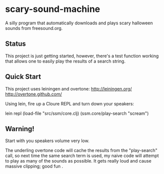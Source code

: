 scary-sound-machine
===================
A silly program that automatically downloads and plays scary halloween 
sounds from freesound.org.  


Status 
--------------
This project is just getting started, however, there's a test function working
that allows one to easily play the results of a search string.

Quick Start
--------------
This project uses leiningen and overtone:
http://leiningen.org/
http://overtone.github.com/


Using lein, fire up a Cloure REPL and turn down your speakers:

lein repl
(load-file "src/ssm/core.clj)
(ssm.core/play-search "scream")


Warning!
--------------
Start with you speakers volume very low. 

The underling overtone code will cache the results from the "play-search" call, so next time the same search term is used,
my naive code will attempt to play as many of the sounds as possible. It gets really loud and cause massive clipping; good fun <grin>.


